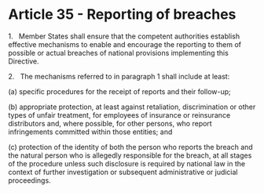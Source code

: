 # Article 35 - Reporting of breaches


1.   Member States shall ensure that the competent authorities establish effective mechanisms to enable and encourage the reporting to them of possible or actual breaches of national provisions implementing this Directive.

2.   The mechanisms referred to in paragraph 1 shall include at least:

(a) specific procedures for the receipt of reports and their follow-up;

(b) appropriate protection, at least against retaliation, discrimination or other types of unfair treatment, for employees of insurance or reinsurance distributors and, where possible, for other persons, who report infringements committed within those entities; and

(c) protection of the identity of both the person who reports the breach and the natural person who is allegedly responsible for the breach, at all stages of the procedure unless such disclosure is required by national law in the context of further investigation or subsequent administrative or judicial proceedings.
